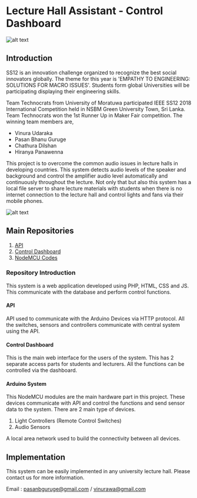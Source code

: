 # Lecture Hall Assistant - Control Dashboard

![alt text](https://www.yesist12.org/wp-content/uploads/2019/01/logo.jpg "IEEESS12 Logo")

## Introduction

SS12 is an innovation challenge organized to recognize the best social innovators globally. The theme for this year is 'EMPATHY TO ENGINEERING: SOLUTIONS FOR MACRO ISSUES'. Students form global Universities will be participating displaying their engineering skills. 

Team Technocrats from University of Moratuwa participated IEEE SS12 2018 International Competition held in NSBM Green University Town, Sri Lanka. Team Technocrats won the 1st Runner Up in Maker Fair competition. The winning team members are,

+ Vinura Udaraka
+ Pasan Bhanu Guruge
+ Chathura Dilshan
+ Hiranya Panawenna

This project is to overcome the common audio issues in lecture halls in developing countries. This system detects audio levels of the speaker and background and control the amplifier audio level automatically and continuously throughout the lecture. Not only that but also this system has a local file server to share lecture materials with students when there is no internet connection to the lecture hall and control lights and fans via their mobile phones. 

![alt text](https://i.ibb.co/Czgfc9Z/image.png "IEEESS12 2018 Results")

## Main Repositories

1. [API](https://github.com/PasanBhanu/iot-api-lecture-hall-assistant)
2. [Control Dashboard](https://github.com/PasanBhanu/lecture-hall-assistant-dashboard)
3. [NodeMCU Codes](#)

### Repository Introduction

This system is a web application developed using PHP, HTML, CSS and JS. This communicate with the database and perform control functions.

#### API
API used to communicate with the Arduino Devices via HTTP protocol. All the switches, sensors and controllers communicate with central system using the API.

#### Control Dashboard
This is the main web interface for the users of the system. This has 2 separate access parts for students and lecturers. All the functions can be controlled via the dashboard.

#### Arduino System
This NodeMCU modules are the main hardware part in this project. These devices communicate with API and control the functions and send sensor data to the system. There are 2 main type of devices.

1. Light Controllers (Remote Control Switches)
2. Audio Sensors

A local area network used to build the connectivity between all devices.

## Implementation

This system can be easily implemented in any university lecture hall. Please contact us for more information.

Email : pasanbguruge@gmail.com / vinurawa@gmail.com
